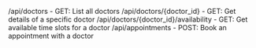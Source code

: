 /api/doctors - GET: List all doctors
/api/doctors/{doctor_id} - GET: Get details of a specific doctor
/api/doctors/{doctor_id}/availability - GET: Get available time slots for a doctor
/api/appointments - POST: Book an appointment with a doctor
